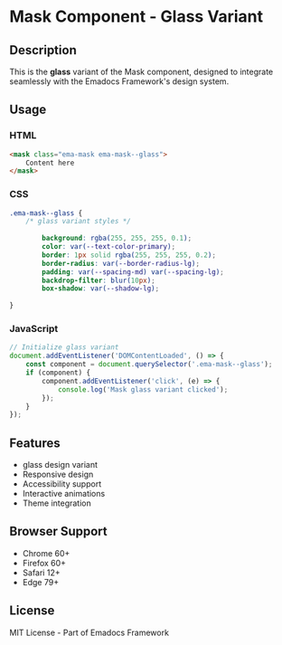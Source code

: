 # Mask Component - Glass Variant

## Description
This is the **glass** variant of the Mask component, designed to integrate seamlessly with the Emadocs Framework's design system.

## Usage

### HTML
```html
<mask class="ema-mask ema-mask--glass">
    Content here
</mask>
```

### CSS
```css
.ema-mask--glass {
    /* glass variant styles */
    
        background: rgba(255, 255, 255, 0.1);
        color: var(--text-color-primary);
        border: 1px solid rgba(255, 255, 255, 0.2);
        border-radius: var(--border-radius-lg);
        padding: var(--spacing-md) var(--spacing-lg);
        backdrop-filter: blur(10px);
        box-shadow: var(--shadow-lg);
    
}
```

### JavaScript
```javascript
// Initialize glass variant
document.addEventListener('DOMContentLoaded', () => {
    const component = document.querySelector('.ema-mask--glass');
    if (component) {
        component.addEventListener('click', (e) => {
            console.log('Mask glass variant clicked');
        });
    }
});
```

## Features
- glass design variant
- Responsive design
- Accessibility support
- Interactive animations
- Theme integration

## Browser Support
- Chrome 60+
- Firefox 60+
- Safari 12+
- Edge 79+

## License
MIT License - Part of Emadocs Framework
